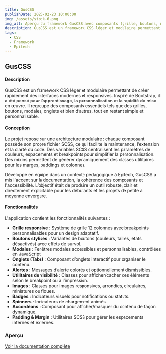 ```yaml
---
title: GusCSS
publishDate: 2025-02-23 10:00:00
img: /assets/stock-6.png
img_alt: Aperçu du framework GusCSS avec composants (grille, boutons, modales, etc.)
description: GusCSS est un framework CSS léger et modulaire permettant de créer rapidement des interfaces modernes et responsives, inspiré de Bootstrap mais simplifié pour l'apprentissage et la personnalisation.
tags:
  - CSS
  - Framework
  - Epitech
---
```


## GusCSS

#### Description

GusCSS est un framework CSS léger et modulaire permettant de créer rapidement des interfaces modernes et responsives. Inspiré de Bootstrap, il a été pensé pour l’apprentissage, la personnalisation et la rapidité de mise en œuvre. Il regroupe des composants essentiels tels que des grilles, boutons, modales, onglets et bien d’autres, tout en restant simple et personnalisable.

#### Conception

Le projet repose sur une architecture modulaire : chaque composant possède son propre fichier SCSS, ce qui facilite la maintenance, l’extension et la clarté du code. Des variables SCSS centralisent les paramètres de couleurs, espacements et breakpoints pour simplifier la personnalisation. Des mixins permettent de générer dynamiquement des classes utilitaires pour les marges, paddings et colonnes.

Développé en équipe dans un contexte pédagogique à Epitech, GusCSS a mis l'accent sur la documentation, la cohérence des composants et l'accessibilité. L’objectif était de produire un outil robuste, clair et directement exploitable pour les débutants et les projets de petite à moyenne envergure.

#### Fonctionnalités

L'application contient les fonctionnalités suivantes :

- **Grille responsive** : Système de grille 12 colonnes avec breakpoints personnalisables pour un design adaptatif.  
- **Boutons stylisés** : Variantes de boutons (couleurs, tailles, états désactivés) avec effets de survol.  
- **Modales** : Fenêtres modales accessibles et personnalisables, contrôlées en JavaScript.  
- **Onglets (Tabs)** : Composant d’onglets interactif pour organiser le contenu.  
- **Alertes** : Messages d’alerte colorés et optionnellement dismissibles.  
- **Utilitaires de visibilité** : Classes pour afficher/cacher des éléments selon le breakpoint ou à l’impression.  
- **Images** : Classes pour images responsives, arrondies, circulaires, miniatures ou floues.  
- **Badges** : Indicateurs visuels pour notifications ou statuts.  
- **Spinners** : Indicateurs de chargement animés.  
- **Accordéons** : Composant pour afficher/masquer du contenu de façon dynamique.  
- **Padding & Margin** : Utilitaires SCSS pour gérer les espacements internes et externes.  

### Aperçu

[Voir la documentation complète](https://gus-css.vercel.app/home.html)
